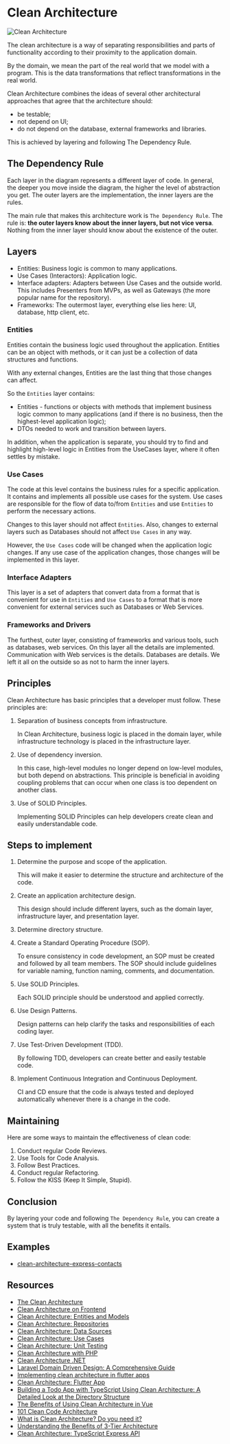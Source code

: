 # Clean Architecture

![Clean Architecture](https://blog.cleancoder.com/uncle-bob/images/2012-08-13-the-clean-architecture/CleanArchitecture.jpg)

The clean architecture is a way of separating responsibilities and parts
of functionality according to their proximity to the application domain.

By the domain, we mean the part of the real world that we model with a
program. This is the data transformations that reflect transformations in
the real world.

Clean Architecture combines the ideas of several other architectural approaches
that agree that the architecture should:

- be testable;
- not depend on UI;
- do not depend on the database, external frameworks and libraries.

This is achieved by layering and following The Dependency Rule.

## The Dependency Rule

Each layer in the diagram represents a different layer of code.
In general, the deeper you move inside the diagram, the higher
the level of abstraction you get. The outer layers are the
implementation, the inner layers are the rules.

The main rule that makes this architecture work is `The Dependency Rule`.
The rule is: **the outer layers know about the inner layers, but not vice versa**.
Nothing from the inner layer should know about the existence of the outer.

## Layers

- Entities: Business logic is common to many applications.
- Use Cases (Interactors): Application logic.
- Interface adapters: Adapters between Use Cases and the outside world. This
includes Presenters from MVPs, as well as Gateways (the more popular name
for the repository).
- Frameworks: The outermost layer, everything else lies here: UI, database,
http client, etc.

### Entities

Entities contain the business logic used throughout the application.
Entities can be an object with methods, or it can just be a collection
of data structures and functions.

With any external changes, Entities are the last thing that those changes
can affect.

So the `Entities` layer contains:

- Entities - functions or objects with methods that implement business logic
common to many applications (and if there is no business, then the highest-level
application logic);
- DTOs needed to work and transition between layers.

In addition, when the application is separate, you should try to find and
highlight high-level logic in Entities from the UseCases layer, where it often 
settles by mistake.

### Use Cases

The code at this level contains the business rules for a specific application.
It contains and implements all possible use cases for the system. Use cases are
responsible for the flow of data to/from `Entities` and use `Entities` to perform
the necessary actions.

Changes to this layer should not affect `Entities`. Also, changes to external
layers such as Databases should not affect `Use Cases` in any way.

However, the `Use Cases` code will be changed when the application logic changes.
If any use case of the application changes, those changes will be implemented in
this layer.

### Interface Adapters

This layer is a set of adapters that convert data from a format that is convenient
for use in `Entities` and `Use Cases` to a format that is more convenient for
external services such as Databases or Web Services.

### Frameworks and Drivers

The furthest, outer layer, consisting of frameworks and various tools, such as
databases, web services. On this layer all the details are implemented.
Communication with Web services is the details. Databases are details. We left
it all on the outside so as not to harm the inner layers.

## Principles

Clean Architecture has basic principles that a developer must follow. These
principles are:

1. Separation of business concepts from infrastructure.

    In Clean Architecture, business logic is placed in the domain layer, while
    infrastructure technology is placed in the infrastructure layer.

2. Use of dependency inversion.

    In this case, high-level modules no longer depend on low-level modules, but both
    depend on abstractions. This principle is beneficial in avoiding coupling problems
    that can occur when one class is too dependent on another class.

3. Use of SOLID Principles.

    Implementing SOLID Principles can help developers create clean and easily
    understandable code.

## Steps to implement

1. Determine the purpose and scope of the application.

    This will make it easier to determine the structure and architecture of the code.

2. Create an application architecture design.

    This design should include different layers, such as the domain layer, infrastructure
    layer, and presentation layer.

3. Determine directory structure.
4. Create a Standard Operating Procedure (SOP).

    To ensure consistency in code development, an SOP must be created and followed by all
    team members. The SOP should include guidelines for variable naming, function naming,
    comments, and documentation.

5. Use SOLID Principles.

    Each SOLID principle should be understood and applied correctly.

6. Use Design Patterns.

    Design patterns can help clarify the tasks and responsibilities of each coding layer.

7. Use Test-Driven Development (TDD).

    By following TDD, developers can create better and easily testable code.

8. Implement Continuous Integration and Continuous Deployment.

    CI and CD ensure that the code is always tested and deployed automatically whenever
    there is a change in the code.

## Maintaining

Here are some ways to maintain the effectiveness of clean code:

1. Conduct regular Code Reviews.
2. Use Tools for Code Analysis.
3. Follow Best Practices.
4. Conduct regular Refactoring.
5. Follow the KISS (Keep It Simple, Stupid).

## Conclusion

By layering your code and following `The Dependency Rule`, you can create a system
that is truly testable, with all the benefits it entails.

## Examples

- [ clean-architecture-express-contacts](https://github.com/nanosoftonline/clean-architecture-express-contacts)

## Resources

- [The Clean Architecture](https://blog.cleancoder.com/uncle-bob/2012/08/13/the-clean-architecture.html)
- [Clean Architecture on Frontend](https://bespoyasov.me/blog/clean-architecture-on-frontend/)
- [Clean Architecture: Entities and Models](https://paulallies.medium.com/clean-architecture-entities-and-models-f800ef3a6905)
- [Clean Architecture: Repositories](https://paulallies.medium.com/clean-architecture-repositories-a3360184dd66)
- [Clean Architecture: Data Sources](https://paulallies.medium.com/clean-architecture-data-sources-8fa9f8e02c90)
- [Clean Architecture: Use Cases](https://paulallies.medium.com/clean-architecture-use-cases-f5d476f4ed86)
- [Clean Architecture: Unit Testing](https://paulallies.medium.com/clean-architecture-unit-testing-dc8a37a03eaa)
- [Clean Architecture with PHP](https://medium.com/unil-ci-software-engineering/clean-architecture-with-php-22de915a6c50)
- [Clean Architecture .NET](https://levelup.gitconnected.com/clean-architecture-net-b79fb5f2e17d)
- [Laravel Domain Driven Design: A Comprehensive Guide](https://medium.com/@mianhaseeb41/laravel-domain-driven-design-a-comprehensive-guide-c8b12c7ad79a)
- [Implementing clean architecture in flutter apps](https://santhosh-adiga-u.medium.com/implementing-clean-architecture-in-flutter-apps-5c8e37253841)
- [Clean Architecture: Flutter App](https://nanosoft.co.za/blog/post/clean-architecture-flutter)
- [Building a Todo App with TypeScript Using Clean Architecture: A Detailed Look at the Directory Structure](https://medium.com/@walid.karray/building-a-todo-app-with-typescript-using-clean-hexagonal-architecture-a-detailed-look-at-the-d9e177f9f31)
- [The Benefits of Using Clean Architecture in Vue](https://www.mitrais.com/news-updates/the-benefits-of-using-clean-architecture-in-vue/)
- [101 Clean Code Architecture](https://medium.com/bento-tech-innovation/101-clean-code-architecture-651e2650bbe8)
- [What is Clean Architecture? Do you need it?](https://isriramkumarm.medium.com/what-is-clean-architecture-do-you-need-it-fdc1060d6425)
- [Understanding the Benefits of 3-Tier Architecture](https://medium.com/@kenslearningcurve/understanding-the-benefits-of-3-tier-architecture-7653f2225f5)
- [Clean Architecture: TypeScript Express API](https://paulallies.medium.com/clean-architecture-typescript-express-api-b90846794998)